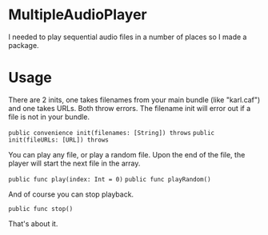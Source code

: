 # MultipleAudioPlayer

I needed to play sequential audio files in a number of places so I made a package. 

# Usage

There are 2 inits, one takes filenames from your main bundle (like "karl.caf") and one takes URLs. Both throw errors. The filename init will error out if a file is not in your bundle.

`public convenience init(filenames: [String]) throws`
`public init(fileURLs: [URL]) throws`

You can play any file, or play a random file. Upon the end of the file, the player will start the next file in the array.

`public func play(index: Int = 0)`
`public func playRandom()`

And of course you can stop playback.

`public func stop()`

That's about it.

